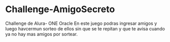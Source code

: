 # Challenge-AmigoSecreto
Challenge de Alura- ONE Oracle 
En este juego podras ingresar amigos y luego havcermun sorteo de ellos sin que se te repitan y que te avisa cuando ya no hay mas amigos por sortear.

